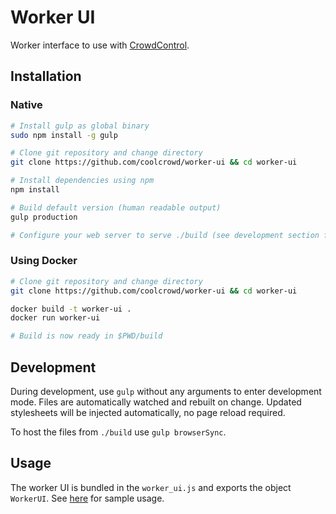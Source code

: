 # Worker UI
Worker interface to use with [CrowdControl](https://github.com/coolcrowd/object-service).

## Installation

### Native

```bash
# Install gulp as global binary
sudo npm install -g gulp

# Clone git repository and change directory
git clone https://github.com/coolcrowd/worker-ui && cd worker-ui

# Install dependencies using npm
npm install

# Build default version (human readable output)
gulp production

# Configure your web server to serve ./build (see development section for alternative)
```

### Using Docker

```bash
# Clone git repository and change directory
git clone https://github.com/coolcrowd/worker-ui && cd worker-ui

docker build -t worker-ui .
docker run worker-ui

# Build is now ready in $PWD/build
```

## Development

During development, use `gulp` without any arguments to enter development mode.
Files are automatically watched and rebuilt on change.
Updated stylesheets will be injected automatically, no page reload required.

To host the files from `./build` use `gulp browserSync`.

## Usage

The worker UI is bundled in the `worker_ui.js` and exports the object `WorkerUI`.
See [here](src/index.html) for sample usage.
